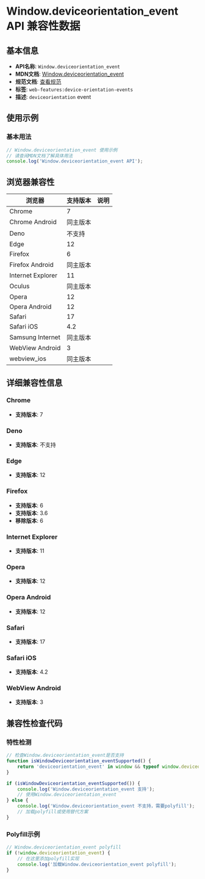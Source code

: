 # Window.deviceorientation_event API 兼容性数据

## 基本信息

- **API名称**: `Window.deviceorientation_event`
- **MDN文档**: [Window.deviceorientation_event](https://developer.mozilla.org/docs/Web/API/Window/deviceorientation_event)
- **规范文档**: [查看规范](https://w3c.github.io/deviceorientation/#deviceorientation,https://w3c.github.io/deviceorientation/#dom-window-ondeviceorientation)
- **标签**: `web-features:device-orientation-events`
- **描述**: `deviceorientation` event

## 使用示例

### 基本用法

```javascript
// Window.deviceorientation_event 使用示例
// 请查阅MDN文档了解具体用法
console.log('Window.deviceorientation_event API');
```

## 浏览器兼容性

| 浏览器 | 支持版本 | 说明 |
|--------|----------|------|
| Chrome | 7 |  |
| Chrome Android | 同主版本 |  |
| Deno | 不支持 |  |
| Edge | 12 |  |
| Firefox | 6 |  |
| Firefox Android | 同主版本 |  |
| Internet Explorer | 11 |  |
| Oculus | 同主版本 |  |
| Opera | 12 |  |
| Opera Android | 12 |  |
| Safari | 17 |  |
| Safari iOS | 4.2 |  |
| Samsung Internet | 同主版本 |  |
| WebView Android | 3 |  |
| webview_ios | 同主版本 |  |

## 详细兼容性信息

### Chrome

- **支持版本**: 7

### Deno

- **支持版本**: 不支持

### Edge

- **支持版本**: 12

### Firefox

- **支持版本**: 6
- **支持版本**: 3.6
- **移除版本**: 6

### Internet Explorer

- **支持版本**: 11

### Opera

- **支持版本**: 12

### Opera Android

- **支持版本**: 12

### Safari

- **支持版本**: 17

### Safari iOS

- **支持版本**: 4.2

### WebView Android

- **支持版本**: 3

## 兼容性检查代码

### 特性检测

```javascript
// 检查Window.deviceorientation_event是否支持
function isWindowDeviceorientation_eventSupported() {
    return 'deviceorientation_event' in window && typeof window.deviceorientation_event === 'function';
}

if (isWindowDeviceorientation_eventSupported()) {
    console.log('Window.deviceorientation_event 支持');
    // 使用Window.deviceorientation_event
} else {
    console.log('Window.deviceorientation_event 不支持，需要polyfill');
    // 加载polyfill或使用替代方案
}
```

### Polyfill示例

```javascript
// Window.deviceorientation_event polyfill
if (!window.deviceorientation_event) {
    // 在这里添加polyfill实现
    console.log('加载Window.deviceorientation_event polyfill');
}
```


